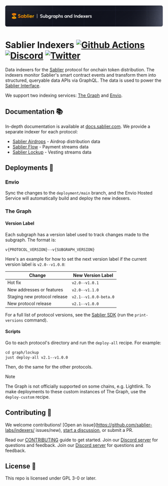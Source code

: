 ![Sablier Branding](./banner.png)

# Sablier Indexers [![Github Actions][gha-badge]][gha] [![Discord][discord-badge]][discord] [![Twitter][twitter-badge]][twitter]

[gha]: https://github.com/sablier-labs/indexers/actions
[gha-badge]: https://github.com/sablier-labs/indexers/actions/workflows/ci.yml/badge.svg
[discord]: https://discord.gg/bSwRCwWRsT
[discord-badge]: https://img.shields.io/discord/659709894315868191
[twitter-badge]: https://img.shields.io/twitter/follow/Sablier
[twitter]: https://x.com/Sablier

Data indexers for the [Sablier](https://sablier.com) protocol for onchain token distribution. The indexers monitor
Sablier's smart contract events and transform them into structured, queryable data APIs via GraphQL. The data is used to
power the [Sablier Interface](https://app.sablier.com).

We support two indexing services: [The Graph](https://thegraph.com) and [Envio](https://envio.dev).

## Documentation 📚

In-depth documentation is available at [docs.sablier.com](https://docs.sablier.com/api/overview). We provide a separate
indexer for each protocol:

- [Sablier Airdrops](https://docs.sablier.com/api/airdrops/indexers) - Airdrop distribution data
- [Sablier Flow](https://docs.sablier.com/api/flow/indexers) - Payment streams data
- [Sablier Lockup](https://docs.sablier.com/api/lockup/indexers) - Vesting streams data

## Deployments 🚀

### Envio

Sync the changes to the `deployment/main` branch, and the Envio Hosted Service will automatically build and deploy the
new indexers.

### The Graph

#### Version Label

Each subgraph has a version label used to track changes made to the subgraph. The format is:

```text
v{PROTOCOL_VERSION}--v{SUBGRAPH_VERSION}
```

Here's an example for how to set the next version label if the current version label is `v2.0--v1.0.0`:

| Change                       | New Version Label     |
| ---------------------------- | --------------------- |
| Hot fix                      | `v2.0--v1.0.1`        |
| New addresses or features    | `v2.0--v1.1.0`        |
| Staging new protocol release | `v2.1--v1.0.0-beta.0` |
| New protocol release         | `v2.1--v1.0.0`        |

For a full list of protocol versions, see the [Sablier SDK](https://github.com/sablier-labs/sdk) (run the
`print-versions` command).

#### Scripts

Go to each protocol's directory and run the `deploy-all` recipe. For example:

```shell
cd graph/lockup
just deploy-all v2.1--v1.0.0
```

Then, do the same for the other protocols.

> [!NOTE]
>
> The Graph is not officially supported on some chains, e.g. Lightlink. To make deployments to these custom instances of
> The Graph, use the `deploy-custom` recipe.

## Contributing 🤝

We welcome contributions! [Open an issue](https://github.com/sablier-labs/indexers/ issues/new),
[start a discussion](https://github.com/sablier-labs/indexers/discussions/new), or submit a PR.

Read our [CONTRIBUTING](./CONTRIBUTING.md) guide to get started. Join our [Discord server][discord] for questions and
feedback. Join our [Discord server][discord] for questions and feedback.

## License 📄

This repo is licensed under GPL 3-0 or later.
